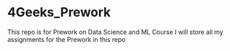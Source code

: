 # 4Geeks_Prework
This repo is for Prework on Data Science and ML Course
I will store all my assignments for the Prework in this repo
